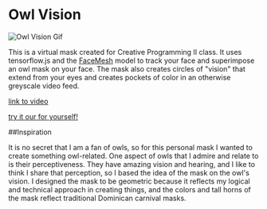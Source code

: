 
# Owl Vision

  ![Owl Vision Gif](https://github.com/Adv3ntur3rz/Owl-Vision/blob/main/images/owlVision.gif)

  This is a virtual mask created for Creative Programming II class. It uses tensorflow.js and the [FaceMesh](https://github.com/tensorflow/tfjs-models/tree/master/facemesh) model to track your face and superimpose an owl mask on your face. The mask also creates circles of "vision" that extend from your eyes and creates pockets of color in an otherwise greyscale video feed.

  [link to video](https://youtu.be/SU0atboS5fg)

  [try it our for yourself!](https://randielzoquier.com/web_projects/owlvision/)

##Inspiration

  It is no secret that I am a fan of owls, so for this personal mask I wanted to create something owl-related. One aspect of owls that I admire and relate to is their perceptiveness. They have amazing vision and hearing, and I like to think I share that perception, so I based the idea of the mask on the owl's vision. I designed the mask to be geometric because it reflects my logical and technical approach in creating things, and the colors and tall horns of the mask reflect traditional Dominican carnival masks.

